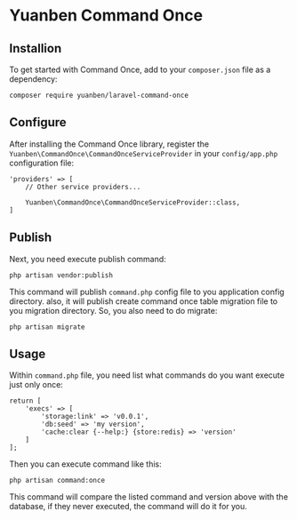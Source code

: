 # Yuanben Command Once

## Installion

To get started with Command Once, add to your `composer.json` file as a dependency:

    composer require yuanben/laravel-command-once

## Configure

After installing the Command Once library, register the `Yuanben\CommandOnce\CommandOnceServiceProvider` in your `config/app.php` configuration file:

    'providers' => [
        // Other service providers...

        Yuanben\CommandOnce\CommandOnceServiceProvider::class,
    ]

## Publish

Next, you need execute publish command:

    php artisan vendor:publish
    
This command will publish `command.php` config file to you application config directory. also, it will publish create command once table migration file to you migration directory. So, you also need to do migrate:

    php artisan migrate
    
## Usage

Within `command.php` file, you need list what commands do you want execute just only once:

    return [
        'execs' => [
            'storage:link' => 'v0.0.1',
            'db:seed' => 'my version',
            'cache:clear {--help:} {store:redis} => 'version'
        ]
    ];

Then you can execute command like this:

    php artisan command:once
    
This command will compare the listed command and version above with the database, if they never executed, the command will do it for you.
